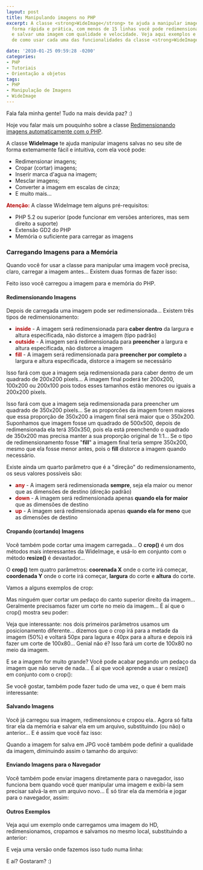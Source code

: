 ```yaml
---
layout: post
title: Manipulando imagens no PHP
excerpt: A classe <strong>WideImage</strong> te ajuda a manipular imagens no PHP de
  forma rápida e prática, com menos de 15 linhas você pode redimensionar, cropar (cortar)
  e salvar uma imagem com qualidade e velocidade. Veja aqui exemplos e explicação
  de como usar cada uma das funcionalidades da classe <strong>WideImage</strong>.

date: '2010-01-25 09:59:28 -0200'
categories:
- PHP
- Tutoriais
- Orientação a objetos
tags:
- PHP
- Manipulação de Imagens
- WideImage
---
```

Fala fala minha gente! Tudo na mais devida paz? :)

Hoje vou falar mais um pouquinho sobre a classe [Redimensionando imagens automaticamente com o PHP](/redimensionando-imagens-automaticamente-com-o-php).

A classe <strong>WideImage</strong> te ajuda manipular imagens salvas no seu site de forma extemamente fácil e intuitiva, com ela você pode:

<ul>
<li>Redimensionar imagens;</li>
<li>Cropar (cortar) imagens;</li>
<li>Inserir marca d'agua na imagem;</li>
<li>Mesclar imagens;</li>
<li>Converter a imagem em escalas de cinza;</li>
<li>E muito mais...</li>
</ul>
<strong style="color: #B40000">Atenção:</strong> A classe WideImage tem alguns pré-requisitos:

<ul>
<li>PHP 5.2 ou superior (pode funcionar em versões anteriores, mas sem direito a suporte)</li>
<li>Extensão GD2 do PHP</li>
<li>Memória o suficiente para carregar as imagens</li>
</ul>

<h3>Carregando Imagens para a Memória</h3>
Quando você for usar a classe para manipular uma imagem você precisa, claro, carregar a imagem antes... Existem duas formas de fazer isso:

<div data-gist-id="3800c622130578fffc1f" data-gist-show-loading="false"></div>


<div data-gist-id="b524654fade13ddf76e2" data-gist-show-loading="false"></div>

Feito isso você carregou a imagem para e memória do PHP.


<h4>Redimensionando Imagens</h4>
Depois de carregada uma imagem pode ser redimensionada... Existem três tipos de redimensionamento:

<ul>
<li><strong style="color: #B40000">inside</strong> - A imagem será redimensionada para <strong>caber dentro</strong> da largura e altura especificada, não distorce a imagem (tipo padrão)</li>
<li><strong style="color: #B40000">outside</strong> - A imagem será redimensionada para <strong>preencher</strong> a largura e altura especificada, não distorce a imagem</li>
<li><strong style="color: #B40000">fill</strong> - A imagem será redimensionada para <strong>preencher por completo</strong> a largura e altura especificada, distorce a imagem se necessário</li>
</ul>

<div data-gist-id="a849c3e86ff967a0cf51" data-gist-show-loading="false"></div>

Isso fará com que a imagem seja redimensionada para caber dentro de um quadrado de 200x200 píxels... A imagem final poderá ter 200x200, 100x200 ou 200x100 pois todos esses tamanhos estão menores ou iguais a 200x200 píxels.


<div data-gist-id="d10e78afe1154e448015" data-gist-show-loading="false"></div>

Isso fará com que a imagem seja redimensionada para preencher um quadrado de 350x200 píxels... Se as proporcões da imagem forem maiores que essa proporção de 350x200 a imagem final será maior que o 350x200.
Suponhamos que imagem fosse um quadrado de 500x500, depois de redimensionada ela terá 350x350, pois ela está preenchendo o quadrado de 350x200 mas precisa manter a sua proporção original de 1:1... Se o tipo de redimensionamento fosse "<strong>fill</strong>" a imagem final teria sempre 350x200, mesmo que ela fosse menor antes, pois o <strong>fill</strong> distorce a imagem quando necessário.

Existe ainda um quarto parâmetro que é a "direção" do redimensionamento, os seus valores possíveis são:

<ul>
<li><strong style="color: #B40000">any</strong> - A imagem será redimensionada <strong>sempre</strong>, seja ela maior ou menor que as dimensões de destino (direção padrão)</li>
<li><strong style="color: #B40000">down</strong> - A imagem será redimensionada apenas <strong>quando ela for maior</strong> que as dimensões de destino</li>
<li><strong style="color: #B40000">up</strong> - A imagem será redimensionada apenas <strong>quando ela for meno</strong> que as dimensões de destino</li>
</ul>

<h4>Cropando (cortando) Imagens</h4>
Você também pode cortar uma imagem carregada... O <strong>crop()</strong> é um dos métodos mais interessantes da WideImage, e usá-lo em conjunto com o método <strong>resize()</strong> é devastador...

O <strong>crop()</strong> tem quatro parâmetros: <strong>coorenada X</strong> onde o corte irá começar, <strong>coordenada Y</strong> onde o corte irá começar, <strong>largura</strong> do corte e <strong>altura</strong> do corte.

Vamos a alguns exemplos de crop:


<div data-gist-id="d303d3b0e53ce7970f4b" data-gist-show-loading="false"></div>

Mas ninguém quer cortar um pedaço do canto superior direito da imagem... Geralmente precisamos fazer um corte no meio da imagem... É aí que o crop() mostra seu poder:


<div data-gist-id="38e004e8e369546aacbf" data-gist-show-loading="false"></div>

Veja que interessante: nos dois primeiros parâmetros usamos um posicionamento diferente... dizemos que o crop irá para a metade da imagem (50%) e voltará 50px para lagura e 40px para a altura e depois irá fazer um corte de 100x80... Genial não é? Isso fará um corte de 100x80 no meio da imagem.

E se a imagem for muito grande? Você pode acabar pegando um pedaço da imagem que não serve de nada... É aí que você aprende a usar o resize() em conjunto com o crop():


<div data-gist-id="381f94bdc7bff437eb03" data-gist-show-loading="false"></div>

Se você gostar, também pode fazer tudo de uma vez, o que é bem mais interessante:

<div data-gist-id="95587373cfc090ab34ff" data-gist-show-loading="false"></div>


<h4>Salvando Imagens</h4>
Você já carregou sua imagem, redimensionou e cropou ela.. Agora só falta tirar ela da memória e salvar ela em um arquivo, substituindo (ou não) o anterior... E é assim que você faz isso:

<div data-gist-id="d552a16d05fb35aa6107" data-gist-show-loading="false"></div>

Quando a imagem for salva em JPG você também pode definir a qualidade da imagem, diminuindo assim o tamanho do arquivo:

<div data-gist-id="609fe7a6aa749c13f280" data-gist-show-loading="false"></div>

<h4>Enviando Imagens para o Navegador</h4>
Você também pode enviar imagens diretamente para o navegador, isso funciona bem quando você quer manipular uma imagem e exibí-la sem precisar salvá-la em um arquivo novo... É só tirar ela da memória e jogar para o navegador, assim:

<div data-gist-id="ba6e41d34556d59cbf13" data-gist-show-loading="false"></div>

<h4>Outros Exemplos</h4>
Veja aqui um exemplo onde carregamos uma imagem do HD, redimensionamos, cropamos e salvamos no mesmo local, substituindo a anterior:

<div data-gist-id="837aa01e67465786b299" data-gist-show-loading="false"></div>

E veja uma versão onde fazemos isso tudo numa linha:


<div data-gist-id="f99e3e031563567347b0" data-gist-show-loading="false"></div>

E aí? Gostaram? :)

